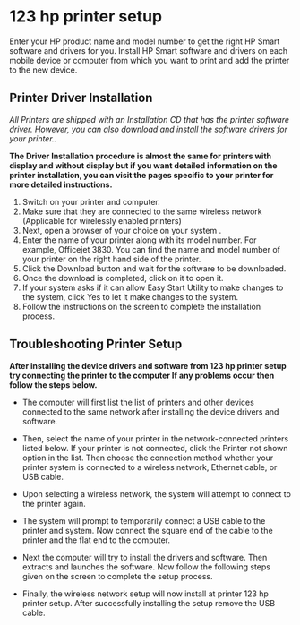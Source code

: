 # 123 hp printer setup

Enter your HP product name and model number to get the right HP Smart software and drivers for you. Install HP Smart software and drivers on each mobile device or computer from which you want to print and add the printer to the new device.


## Printer Driver Installation

_All  Printers are shipped with an Installation CD that has the printer software driver. However, you can also download and install the software drivers for your printer.._

**The Driver Installation procedure is almost the same for printers with display and without display but if you want detailed information on the printer installation, you can visit the pages specific to your printer for more detailed instructions.**

1. Switch on your printer and computer.
2. Make sure that they are connected to the same wireless network (Applicable for wirelessly enabled printers)
3. Next, open a browser of your choice on your system .
4. Enter the name of your printer along with its model number. For example, Officejet 3830. You can find the name and model number of your printer on the right hand side of the printer.
5. Click the Download button and wait for the software to be downloaded.
6. Once the download is completed, click on it to open it.
7. If your system asks if it can allow  Easy Start Utility to make changes to the system, click Yes to let it make changes to the system.
8. Follow the instructions on the screen to complete the installation process.



## Troubleshooting Printer Setup

**After installing the device drivers and software from 123 hp printer setup try connecting the printer to the computer If any problems occur then follow the steps below.**


* The computer will first list the list of printers and other devices connected to the same network after installing the device drivers and software.

* Then, select the name of your printer in the network-connected printers listed below. If your printer is not connected, click the Printer not shown option in the list. Then choose the connection method whether your printer system is connected to a wireless network, Ethernet cable, or USB cable.

* Upon selecting a wireless network, the system will attempt to connect to the printer again.

* The system will prompt to temporarily connect a USB cable to the printer and system. Now connect the square end of the cable to the printer and the flat end to the computer.

* Next the computer will try to install the drivers and software. Then extracts and launches the software. Now follow the following steps given on the screen to complete the setup process.

* Finally, the wireless network setup will now install at printer 123 hp printer setup. After successfully installing the setup remove the USB cable.
